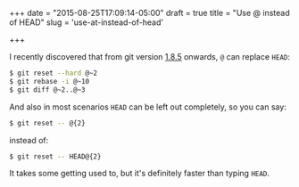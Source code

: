 +++
date = "2015-08-25T17:09:14-05:00"
draft = true
title = "Use @ instead of HEAD"
slug = 'use-at-instead-of-head'

+++

I recently discovered that from git version [1.8.5](https://github.com/git/git/blob/master/Documentation/RelNotes/1.8.5.txt#L100) onwards, `@` can replace `HEAD`: 

```bash
$ git reset --hard @~2
$ git rebase -i @~10
$ git diff @~2..@~3
```

And also in most scenarios `HEAD` can be left out completely, so you can say:

```bash
$ git reset -- @{2}
```

instead of:

```bash
$ git reset -- HEAD@{2}
```

It takes some getting used to, but it's definitely faster than typing `HEAD`.
